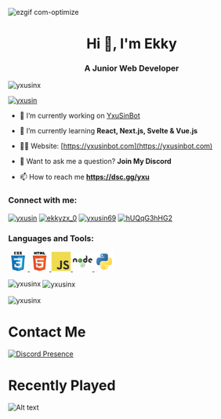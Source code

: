 ![ezgif com-optimize](https://github.com/YxuSinX/YxuSinX/assets/108211463/d55f0122-65fc-47ac-b1e3-286ed5bcdee5)
<h1 align="center">Hi 👋, I'm Ekky</h1>
<h3 align="center">A Junior Web Developer</h3>


<p align="left"> <img src="https://komarev.com/ghpvc/?username=yxusinx&label=Profile%20views&color=0e75b6&style=flat" alt="yxusinx" /> </p>

<p align="left"> <a href="https://twitter.com/yxusin" target="blank"><img src="https://img.shields.io/twitter/follow/yxusin?logo=twitter&style=for-the-badge" alt="yxusin" /></a> </p>

- 🔭 I’m currently working on [YxuSinBot](Https://github.com/YxuSinX/keysentry.xyz)

- 🌱 I’m currently learning **React, Next.js, Svelte & Vue.js**

- 👨‍💻 Website: [https://yxusinbot.com](https://yxusinbot.com)

- 💬 Want to ask me a question? **Join My Discord**

- 📫 How to reach me **https://dsc.gg/yxu**

<h3 align="left">Connect with me:</h3>
<p align="left">
<a href="https://twitter.com/yxusin" target="blank"><img align="center" src="https://raw.githubusercontent.com/rahuldkjain/github-profile-readme-generator/master/src/images/icons/Social/twitter.svg" alt="yxusin" height="30" width="40" /></a>
<a href="https://instagram.com/ekkyzx_0" target="blank"><img align="center" src="https://raw.githubusercontent.com/rahuldkjain/github-profile-readme-generator/master/src/images/icons/Social/instagram.svg" alt="ekkyzx_0" height="30" width="40" /></a>
<a href="https://www.youtube.com/@YxuSin69" target="blank"><img align="center" src="https://raw.githubusercontent.com/rahuldkjain/github-profile-readme-generator/master/src/images/icons/Social/youtube.svg" alt="yxusin69" height="30" width="40" /></a>
<a href="https://discord.gg/hUQqG3hHG2" target="blank"><img align="center" src="https://raw.githubusercontent.com/rahuldkjain/github-profile-readme-generator/master/src/images/icons/Social/discord.svg" alt="hUQqG3hHG2" height="30" width="40" /></a>
</p>

<h3 align="left">Languages and Tools:</h3>
<p align="left"> <a href="https://www.w3schools.com/css/" target="_blank" rel="noreferrer"> <img src="https://raw.githubusercontent.com/devicons/devicon/master/icons/css3/css3-original-wordmark.svg" alt="css3" width="40" height="40"/> </a> <a href="https://www.w3.org/html/" target="_blank" rel="noreferrer"> <img src="https://raw.githubusercontent.com/devicons/devicon/master/icons/html5/html5-original-wordmark.svg" alt="html5" width="40" height="40"/> </a> <a href="https://developer.mozilla.org/en-US/docs/Web/JavaScript" target="_blank" rel="noreferrer"> <img src="https://raw.githubusercontent.com/devicons/devicon/master/icons/javascript/javascript-original.svg" alt="javascript" width="40" height="40"/> </a> <a href="https://nodejs.org" target="_blank" rel="noreferrer"> <img src="https://raw.githubusercontent.com/devicons/devicon/master/icons/nodejs/nodejs-original-wordmark.svg" alt="nodejs" width="40" height="40"/> </a> <a href="https://www.python.org" target="_blank" rel="noreferrer"> <img src="https://raw.githubusercontent.com/devicons/devicon/master/icons/python/python-original.svg" alt="python" width="40" height="40"/> </a> </p>

<p><img align="left" src="https://github-readme-stats.vercel.app/api/top-langs?username=yxusinx&show_icons=true&locale=en&layout=compact" alt="yxusinx" /></p>

<p>&nbsp;<img align="center" src="https://github-readme-stats.vercel.app/api?username=yxusinx&show_icons=true&locale=en" alt="yxusinx" /></p>

<p><img align="center" src="https://github-readme-streak-stats.herokuapp.com/?user=yxusinx&" alt="yxusinx" /></p>

# Contact Me
[![Discord Presence](https://lanyard.cnrad.dev/api/781051635928531015)](https://discord.com/users/781051635928531015)

# Recently Played
![Alt text](https://spotify-recently-played-readme.vercel.app/api?user=31fir4ry6vwqq5wgsn2ausk4pdp4)
